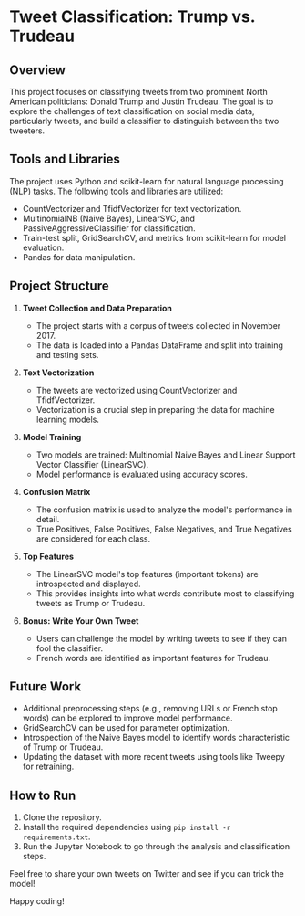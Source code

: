 # Tweet Classification: Trump vs. Trudeau

## Overview
This project focuses on classifying tweets from two prominent North American politicians: Donald Trump and Justin Trudeau. The goal is to explore the challenges of text classification on social media data, particularly tweets, and build a classifier to distinguish between the two tweeters.

## Tools and Libraries
The project uses Python and scikit-learn for natural language processing (NLP) tasks. The following tools and libraries are utilized:
- CountVectorizer and TfidfVectorizer for text vectorization.
- MultinomialNB (Naive Bayes), LinearSVC, and PassiveAggressiveClassifier for classification.
- Train-test split, GridSearchCV, and metrics from scikit-learn for model evaluation.
- Pandas for data manipulation.

## Project Structure
1. **Tweet Collection and Data Preparation**
    - The project starts with a corpus of tweets collected in November 2017.
    - The data is loaded into a Pandas DataFrame and split into training and testing sets.

2. **Text Vectorization**
    - The tweets are vectorized using CountVectorizer and TfidfVectorizer.
    - Vectorization is a crucial step in preparing the data for machine learning models.

3. **Model Training**
    - Two models are trained: Multinomial Naive Bayes and Linear Support Vector Classifier (LinearSVC).
    - Model performance is evaluated using accuracy scores.

4. **Confusion Matrix**
    - The confusion matrix is used to analyze the model's performance in detail.
    - True Positives, False Positives, False Negatives, and True Negatives are considered for each class.

5. **Top Features**
    - The LinearSVC model's top features (important tokens) are introspected and displayed.
    - This provides insights into what words contribute most to classifying tweets as Trump or Trudeau.

6. **Bonus: Write Your Own Tweet**
    - Users can challenge the model by writing tweets to see if they can fool the classifier.
    - French words are identified as important features for Trudeau.

## Future Work
- Additional preprocessing steps (e.g., removing URLs or French stop words) can be explored to improve model performance.
- GridSearchCV can be used for parameter optimization.
- Introspection of the Naive Bayes model to identify words characteristic of Trump or Trudeau.
- Updating the dataset with more recent tweets using tools like Tweepy for retraining.

## How to Run
1. Clone the repository.
2. Install the required dependencies using `pip install -r requirements.txt`.
3. Run the Jupyter Notebook to go through the analysis and classification steps.

Feel free to share your own tweets on Twitter and see if you can trick the model!

Happy coding!
